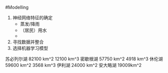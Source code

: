 #Modelling 
1. 神经网络特征的确定
	- 蒸发/降雨
	- （居民）用水
	- 
1. 寻找数据并整合
2. 选择机器学习模型

苏必列尔湖 82100 km^2  12100 km^3
密歇根湖 57750 km^2 4918 km^3 
休伦湖 59600 km^2 3568 km^3
伊利湖 24000 km^2
安大略湖 19009km^2